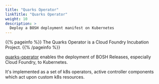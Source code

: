 ```yaml
---
title: "Quarks Operator"
linkTitle: "Quarks Operator"
weight: 10
description: >
  Deploy a BOSH deployment manifest on Kubernetes
---
```


{{% pageinfo %}}
The Quarks Operator is a Cloud Foundry Incubation Project.
{{% /pageinfo %}}


[quarks-operator](https://github.com/cloudfoundry-incubator/quarks-operator/) enables the deployment of BOSH Releases, especially Cloud Foundry, to Kubernetes.

It's implemented as a set of k8s operators, active controller components which act upon custom k8s resources.

